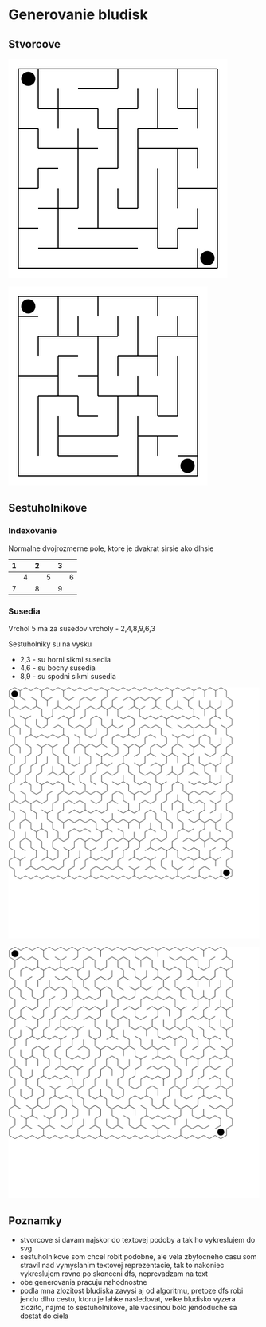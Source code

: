 # Generovanie bludisk

## Stvorcove

![square-even-size](square_maze.svg)

![square-odd-size](square_maze-odd.svg)

## Sestuholnikove

### Indexovanie

Normalne dvojrozmerne pole, ktore je dvakrat sirsie ako dlhsie

| 1 |   | 2 |   | 3 |   |
|---|---|---|---|---|---|
|   | 4 |   | 5 |   | 6 |
| 7 |   | 8 |   | 9 |   |

### Susedia

Vrchol 5 ma za susedov vrcholy - 2,4,8,9,6,3

Sestuholniky su na vysku

- 2,3 - su horni sikmi susedia
- 4,6 - su bocny susedia
- 8,9 - su spodni sikmi susedia

![hexagon-even-size](hexagon_maze.svg)

![hexagon-odd-size](hexagon_maze-odd.svg)

## Poznamky

- stvorcove si davam najskor do textovej podoby a tak ho vykreslujem do svg
- sestuholnikove som chcel robit podobne, ale vela zbytocneho casu som stravil nad vymyslanim textovej reprezentacie, tak to nakoniec vykreslujem rovno po skonceni dfs, neprevadzam na text
- obe generovania pracuju nahodnostne
- podla mna zlozitost bludiska zavysi aj od algoritmu, pretoze dfs robi jendu dlhu cestu, ktoru je lahke nasledovat, velke bludisko vyzera zlozito, najme to sestuholnikove, ale vacsinou bolo jendoduche sa dostat do ciela
